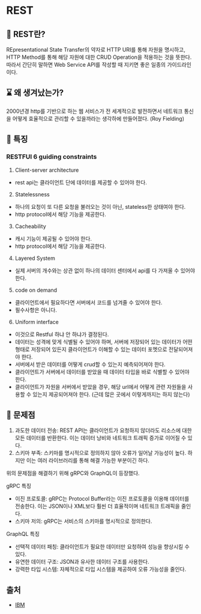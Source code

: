 # REST

## 👀 REST란?

REpresentational State Transfer의 약자로 HTTP URI를 통해 자원을 명시하고, HTTP Method를 통해 해당 자원에 대한 CRUD Operation을 적용하는 것을 뜻한다. 따라서 간단히 말하면 Web Service API를 작성할 때 지키면 좋은 일종의 가이드라인이다.

## ⌛️ 왜 생겨났는가?

2000년경 http를 기반으로 하는 웹 서비스가 전 세계적으로 발전하면서 네트워크 통신을 어떻게 효율적으로 관리할 수 있을까라는 생각하에 만들어졌다. (Roy Fielding)

## 🌈 특징

### RESTFUl 6 guiding constraints

1. Client-server architecture

- rest api는 클라이언트 단에 데이터를 제공할 수 있어야 한다.

2. Statelessness

- 하나의 요청이 또 다른 요청을 불러오는 것이 아닌, stateless한 상태여야 한다.
- http protocol에서 해당 기능을 제공한다.

3. Cacheability

- 캐시 기능이 제공될 수 있어야 한다.
- http protocol에서 해당 기능을 제공한다.

4. Layered System

- 실제 서버의 개수와는 상관 없이 하나의 데이터 센터에서 api를 다 가져올 수 있어야 한다.

5. code on demand

- 클라이언트에서 필요하다면 서버에서 코드를 넘겨줄 수 있어야 한다.
- 필수사항은 아니다.

6. Uniform interface

- 이것으로 Restful 하냐 안 하냐가 결정된다.
- 데이터는 성격에 맞게 식별될 수 있어야 하며, 서버에 저장되어 있는 데이터가 어떤 형태로 저장되어 있든지 클라이언트가 이해할 수 있는 데이터 포멧으로 전달되어져야 한다.
- 서버에서 받은 데이터를 어떻게 crud할 수 있는지 예측되어져야 한다.
- 클라이언트가 서버에서 데이터를 받았을 때 데이터 타입을 바로 식별할 수 있어야 한다.
- 클라이언트가 자원을 서버에서 받았을 경우, 해당 url에서 어떻게 관련 자원들을 사용할 수 있는지 제공되어져야 한다. (근데 많은 곳에서 이렇게까지는 하지 않는다)

## 💩 문제점

1. 과도한 데이터 전송: REST API는 클라이언트가 요청하지 않더라도 리소스에 대한 모든 데이터를 반환한다. 이는 데이터 낭비와 네트워크 트래픽 증가로 이어질 수 있다.
2. 스키마 부족: 스키마를 명시적으로 정의하지 않아 오류가 일어날 가능성이 높다. 하지만 이는 여러 라이브러리를 통해 해결 가능한 부분이긴 하다.

위의 문제점을 해결하기 위해 gRPC와 GraphQL이 등장했다.

gRPC 특징

- 이진 프로토콜: gRPC는 Protocol Buffer라는 이진 프로토콜을 이용해 데이터를 전송한다. 이는 JSON이나 XML보다 훨씬 더 효율적이며 네트워크 트래픽을 줄인다.
- 스키마 저의: gRPC는 서비스의 스키마를 명시적으로 정의한다.

GraphQL 특징

- 선택적 데이터 패칭: 클라이언트가 필요한 데이터만 요청하여 성능을 향상시킬 수 있다.
- 유연한 데이터 구조: JSON과 유사한 데이터 구조를 사용한다.
- 강력한 타입 시스템: 자체적으로 타입 시스템을 제공하여 오류 가능성을 줄인다.

## 출처

- [IBM](https://www.ibm.com/kr-ko/topics/rest-apis)
